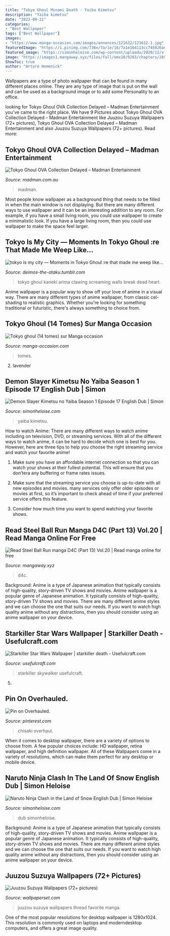 ```yaml
---
title: "Tokyo Ghoul Minami Death - Yaiba Kimetsu"
description: "Yaiba kimetsu"
date: "2022-09-21"
categories:
- "Best Wallpaper"
tags: ["Best Wallpaper"]
images:
- "https://www.manga-occasion.com/images/annonces/121632/121632-1.jpg"
featuredImage: "https://i.pinimg.com/736x/7a/1e/16/7a1e164113cc745026ad01a98f8b4895.jpg"
featured_image: "https://simonheloise.com/wp-content/uploads/2020/12/vlcsnap-2020-12-21-08h57m08s124.png"
image: "https://images1.mangaway.xyz/files/full/omx10/9263/chapters/269042/6909289.jpg"
ShowToc: true
author: "Arturo Homenick"
---
```





Wallpapers are a type of photo wallpaper that can be found in many different places online. They are any type of image that is put on the wall and can be used as a background image or to add some Personality to an office.

	

		
looking for Tokyo Ghoul OVA Collection Delayed – Madman Entertainment you've came to the right place. We have 9 Pictures about Tokyo Ghoul OVA Collection Delayed – Madman Entertainment like Juuzou Suzuya Wallpapers (72+ pictures), Tokyo Ghoul OVA Collection Delayed – Madman Entertainment and also Juuzou Suzuya Wallpapers (72+ pictures). Read more:
		
    
## Tokyo Ghoul OVA Collection Delayed – Madman Entertainment

<img loading=lazy src="https://2927639c-madman-com-au.akamaized.net/news/wp-content/uploads/maxresdefault7.jpg" onerror="this.onerror=null;this.src='https://tse4.mm.bing.net/th?id=OIP.WohXNRb42coKCSkdG5O5aQHaEZ&amp;pid=15.1';" alt="Tokyo Ghoul OVA Collection Delayed – Madman Entertainment">

_Source: madman.com.au_

>madman. 

	

Most people know wallpaper as a background thing that needs to be filled in when the main window is not displaying. But there are many different ways to use wallpaper and it can be an interesting addition to any room. For example, if you have a small living room, you could use wallpaper to create a minimalistic look. If you have a large living room, then you could use wallpaper to make the space feel larger.

    
## Tokyo Is My City — Moments In Tokyo Ghoul :re That Made Me Weep Like...

<img loading=lazy src="https://64.media.tumblr.com/1a861404e501898eb14cd534b074435a/tumblr_inline_ork0nszHgR1ubafih_500.jpg" onerror="this.onerror=null;this.src='https://tse3.mm.bing.net/th?id=OIP.Rq2y8QLFM8Xe5FpC1VuK7gAAAA&amp;pid=15.1';" alt="tokyo is my city — Moments in Tokyo Ghoul :re that made me weep like...">

_Source: deimos-the-otaku.tumblr.com_

>tokyo ghoul kaneki arima clawing screaming walls break dead heart. 

	

Anime wallpaper is a popular way to show off your love of anime in a visual way. There are many different types of anime wallpaper, from classic cel-shading to realistic graphics. Whether you're looking for something traditional or futuristic, there's always something to choice from.

    
## Tokyo Ghoul (14 Tomes) Sur Manga Occasion

<img loading=lazy src="https://www.manga-occasion.com/images/annonces/121632/121632-1.jpg" onerror="this.onerror=null;this.src='https://tse1.mm.bing.net/th?id=OIP.O4mR-Qcw82SJBuQzNCBLDgHaJ4&amp;pid=15.1';" alt="Tokyo ghoul (14 tomes) sur Manga occasion">

_Source: manga-occasion.com_

>tomes. 

	

2. lavender 

    
## Demon Slayer Kimetsu No Yaiba Season 1 Episode 17 English Dub | Simon

<img loading=lazy src="https://simonheloise.com/wp-content/uploads/2020/07/vlcsnap-2020-07-31-09h18m17s692.png" onerror="this.onerror=null;this.src='https://tse2.mm.bing.net/th?id=OIP.fJUlqlSU8WuDOcZzz49U_QHaEK&amp;pid=15.1';" alt="Demon Slayer Kimetsu no Yaiba Season 1 Episode 17 English Dub | Simon">

_Source: simonheloise.com_

>yaiba kimetsu. 

	

How to watch Anime: There are many different ways to watch anime including on television, DVD, or streaming services.
With all of the different ways to watch anime, it can be hard to decide which one is best for you. However, here are three tips to help you choose the right streaming service and watch your favorite anime!
1. Make sure you have an affordable internet connection so that you can watch your shows at their fullest potential. This will ensure that you don’tera any buffering or frame rates issues.

2. Make sure that the streaming service you choose is up-to-date with all new episodes and movies. many services only offer older episodes or movies at first, so it’s important to check ahead of time if your preferred service offers this feature.

3. Consider how much time you want to spend watching your favorite shows.

    
## Read Steel Ball Run Manga D4C (Part 13) Vol.20 | Read Manga Online For Free

<img loading=lazy src="https://images1.mangaway.xyz/files/full/omx10/9263/chapters/269042/6909289.jpg" onerror="this.onerror=null;this.src='https://tse4.mm.bing.net/th?id=OIP.ZO6x75dZwmq67cTfJ5-SeAHaF1&amp;pid=15.1';" alt="Read Steel Ball Run manga D4C (Part 13) Vol.20 | Read manga online for free">

_Source: mangaway.xyz_

>d4c. 

	

Background: Anime is a type of Japanese animation that typically consists of high-quality, story-driven TV shows and movies.
Anime wallpaper is a popular genre of Japanese animation. It typically consists of high-quality, story-driven TV shows and movies. There are many different anime styles and we can choose the one that suits our needs. If you want to watch high quality anime without any distractions, then you should consider using an anime wallpaper on your device.

    
## Starkiller Star Wars Wallpaper | Starkiller Death - Usefulcraft.com

<img loading=lazy src="http://www.usefulcraft.com/wp-content/uploads/2019/12/StarkillerStarWars-2.jpg" onerror="this.onerror=null;this.src='https://tse1.mm.bing.net/th?id=OIP._nGKpJCnlQ7InLUjIDw31gHaEK&amp;pid=15.1';" alt="Starkiller Star Wars Wallpaper | starkiller death - Usefulcraft.com">

_Source: usefulcraft.com_

>starkiller skywalker usefulcraft. 

	

5.

    
## Pin On Overhauled.

<img loading=lazy src="https://i.pinimg.com/736x/7a/1e/16/7a1e164113cc745026ad01a98f8b4895.jpg" onerror="this.onerror=null;this.src='https://tse1.mm.bing.net/th?id=OIP.0eYdOm8wXk7P-1PIJu6vswHaLH&amp;pid=15.1';" alt="Pin on Overhauled.">

_Source: pinterest.com_

>chisaki overhaul. 

	

When it comes to desktop wallpaper, there are a variety of options to choose from. A few popular choices include: HD wallpaper, retina wallpaper, and high definition wallpaper. All of these Wallpapers come in a variety of resolutions, which can make them perfect for any desktop or mobile device. 

    
## Naruto Ninja Clash In The Land Of Snow English Dub | Simon Heloise

<img loading=lazy src="https://simonheloise.com/wp-content/uploads/2020/12/vlcsnap-2020-12-21-08h57m08s124.png" onerror="this.onerror=null;this.src='https://tse4.mm.bing.net/th?id=OIP.KbJJik6drg84TNa9C-YizgHaEK&amp;pid=15.1';" alt="Naruto Ninja Clash in the Land of Snow English Dub | Simon Heloise">

_Source: simonheloise.com_

>dub simonheloise. 

	

Background: Anime is a type of Japanese animation that typically consists of high-quality, story-driven TV shows and movies.
Anime wallpaper is a popular genre of Japanese animation. It typically consists of high-quality, story-driven TV shows and movies. There are many different anime styles and we can choose the one that suits our needs. If you want to watch high quality anime without any distractions, then you should consider using an anime wallpaper on your device.

    
## Juuzou Suzuya Wallpapers (72+ Pictures)

<img loading=lazy src="https://wallpaperset.com/w/full/6/6/0/527560.jpg" onerror="this.onerror=null;this.src='https://tse3.mm.bing.net/th?id=OIP.89ttvh0BBrcOHha6hTMQmwHaNK&amp;pid=15.1';" alt="Juuzou Suzuya Wallpapers (72+ pictures)">

_Source: wallpaperset.com_

>juuzou suzuya wallpapers thread favorite manga. 

	

One of the most popular resolutions for desktop wallpaper is 1280x1024. This resolution is commonly used on laptops and moderndesktop computers, and offers a great image quality.

